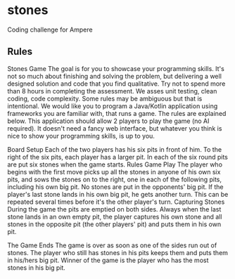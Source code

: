 # stones

Coding challenge for Ampere

## Rules

Stones Game
The goal is for you to showcase your programming skills. It's not so much about finishing and solving the
problem, but delivering a well designed solution and code that you find qualitative. Try not to spend more
than 8 hours in completing the assessment. We asses unit testing, clean coding, code complexity. Some
rules may be ambiguous but that is intentional.
We would like you to program a Java/Kotlin application using frameworks you are familiar with, that runs a
game. The rules are explained below.
This application should allow 2 players to play the game (no AI required). It doesn't need a fancy web
interface, but whatever you think is nice to show your programming skills, is up to you.

Board Setup
Each of the two players has his six pits in front of him. To the right of the six pits, each player has a larger
pit. In each of the six round pits are put six stones when the game starts.
Rules
Game Play
The player who begins with the first move picks up all the stones in anyone of his own six pits, and sows the
stones on to the right, one in each of the following pits, including his own big pit. No stones are put in the
opponents' big pit. If the player's last stone lands in his own big pit, he gets another turn. This can be
repeated several times before it's the other player's turn.
Capturing Stones
During the game the pits are emptied on both sides. Always when the last stone lands in an own empty pit,
the player captures his own stone and all stones in the opposite pit (the other players' pit) and puts them in
his own pit.

The Game Ends
The game is over as soon as one of the sides run out of stones. The player who still has stones in his pits
keeps them and puts them in his/hers big pit. Winner of the game is the player who has the most stones in
his big pit.
